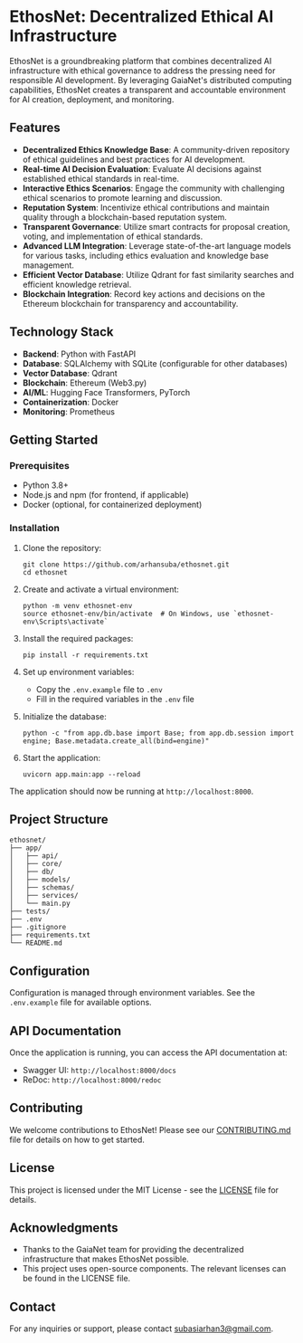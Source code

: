 # EthosNet: Decentralized Ethical AI Infrastructure

EthosNet is a groundbreaking platform that combines decentralized AI infrastructure with ethical governance to address the pressing need for responsible AI development. By leveraging GaiaNet's distributed computing capabilities, EthosNet creates a transparent and accountable environment for AI creation, deployment, and monitoring.

## Features

- **Decentralized Ethics Knowledge Base**: A community-driven repository of ethical guidelines and best practices for AI development.
- **Real-time AI Decision Evaluation**: Evaluate AI decisions against established ethical standards in real-time.
- **Interactive Ethics Scenarios**: Engage the community with challenging ethical scenarios to promote learning and discussion.
- **Reputation System**: Incentivize ethical contributions and maintain quality through a blockchain-based reputation system.
- **Transparent Governance**: Utilize smart contracts for proposal creation, voting, and implementation of ethical standards.
- **Advanced LLM Integration**: Leverage state-of-the-art language models for various tasks, including ethics evaluation and knowledge base management.
- **Efficient Vector Database**: Utilize Qdrant for fast similarity searches and efficient knowledge retrieval.
- **Blockchain Integration**: Record key actions and decisions on the Ethereum blockchain for transparency and accountability.

## Technology Stack

- **Backend**: Python with FastAPI
- **Database**: SQLAlchemy with SQLite (configurable for other databases)
- **Vector Database**: Qdrant
- **Blockchain**: Ethereum (Web3.py)
- **AI/ML**: Hugging Face Transformers, PyTorch
- **Containerization**: Docker
- **Monitoring**: Prometheus

## Getting Started

### Prerequisites

- Python 3.8+
- Node.js and npm (for frontend, if applicable)
- Docker (optional, for containerized deployment)

### Installation

1. Clone the repository:
   ```
   git clone https://github.com/arhansuba/ethosnet.git
   cd ethosnet
   ```

2. Create and activate a virtual environment:
   ```
   python -m venv ethosnet-env
   source ethosnet-env/bin/activate  # On Windows, use `ethosnet-env\Scripts\activate`
   ```

3. Install the required packages:
   ```
   pip install -r requirements.txt
   ```

4. Set up environment variables:
   - Copy the `.env.example` file to `.env`
   - Fill in the required variables in the `.env` file

5. Initialize the database:
   ```
   python -c "from app.db.base import Base; from app.db.session import engine; Base.metadata.create_all(bind=engine)"
   ```

6. Start the application:
   ```
   uvicorn app.main:app --reload
   ```

The application should now be running at `http://localhost:8000`.

## Project Structure

```
ethosnet/
├── app/
│   ├── api/
│   ├── core/
│   ├── db/
│   ├── models/
│   ├── schemas/
│   ├── services/
│   └── main.py
├── tests/
├── .env
├── .gitignore
├── requirements.txt
└── README.md
```

## Configuration

Configuration is managed through environment variables. See the `.env.example` file for available options.

## API Documentation

Once the application is running, you can access the API documentation at:

- Swagger UI: `http://localhost:8000/docs`
- ReDoc: `http://localhost:8000/redoc`

## Contributing

We welcome contributions to EthosNet! Please see our [CONTRIBUTING.md](CONTRIBUTING.md) file for details on how to get started.

## License

This project is licensed under the MIT License - see the [LICENSE](LICENSE) file for details.

## Acknowledgments

- Thanks to the GaiaNet team for providing the decentralized infrastructure that makes EthosNet possible.
- This project uses open-source components. The relevant licenses can be found in the LICENSE file.

## Contact

For any inquiries or support, please contact [subasiarhan3@gmail.com](mailto:subasiarhan3@gmail.com).